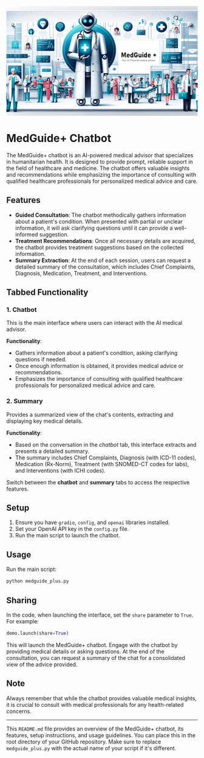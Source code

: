 ![alt text](https://github.com/jmesplana/MedGuide_Plus/blob/main/medguide_plus.png?raw=true)
<br>

# MedGuide+ Chatbot

The MedGuide+ chatbot is an AI-powered medical advisor that specializes in humanitarian health. It is designed to provide prompt, reliable support in the field of healthcare and medicine. The chatbot offers valuable insights and recommendations while emphasizing the importance of consulting with qualified healthcare professionals for personalized medical advice and care.

## Features

- **Guided Consultation**: The chatbot methodically gathers information about a patient's condition. When presented with partial or unclear information, it will ask clarifying questions until it can provide a well-informed suggestion.
- **Treatment Recommendations**: Once all necessary details are acquired, the chatbot provides treatment suggestions based on the collected information.
- **Summary Extraction**: At the end of each session, users can request a detailed summary of the consultation, which includes Chief Complaints, Diagnosis, Medication, Treatment, and Interventions.

## Tabbed Functionality
### 1. Chatbot
This is the main interface where users can interact with the AI medical advisor.

**Functionality**:
- Gathers information about a patient's condition, asking clarifying questions if needed.
- Once enough information is obtained, it provides medical advice or recommendations.
- Emphasizes the importance of consulting with qualified healthcare professionals for personalized medical advice and care.

### 2. Summary
Provides a summarized view of the chat's contents, extracting and displaying key medical details.

**Functionality**:
- Based on the conversation in the *chatbot* tab, this interface extracts and presents a detailed summary.
- The summary includes Chief Complaints, Diagnosis (with ICD-11 codes), Medication (Rx-Norm), Treatment (with SNOMED-CT codes for labs), and Interventions (with ICHI codes).
  
Switch between the **chatbot** and **summary** tabs to access the respective features.


## Setup

1. Ensure you have `gradio`, `config`, and `openai` libraries installed.
2. Set your OpenAI API key in the `config.py` file.
3. Run the main script to launch the chatbot.

## Usage

Run the main script:

```bash
python medguide_plus.py
```
## Sharing

In the code, when launching the interface, set the `share` parameter to `True`. For example:
```python
demo.launch(share=True)
```

This will launch the MedGuide+ chatbot. Engage with the chatbot by providing medical details or asking questions. At the end of the consultation, you can request a summary of the chat for a consolidated view of the advice provided.

## Note

Always remember that while the chatbot provides valuable medical insights, it is crucial to consult with medical professionals for any health-related concerns.

---

This `README.md` file provides an overview of the MedGuide+ chatbot, its features, setup instructions, and usage guidelines. You can place this in the root directory of your GitHub repository. Make sure to replace `medguide_plus.py` with the actual name of your script if it's different.
